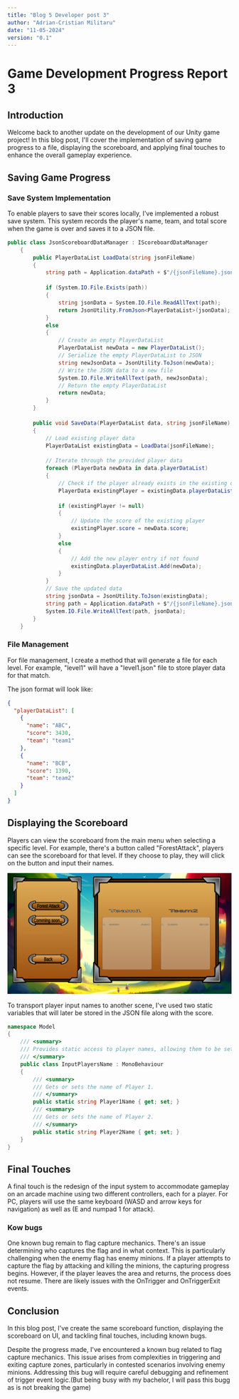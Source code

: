 ```yaml
---
title: "Blog 5 Developer post 3"
author: "Adrian-Cristian Militaru"
date: "11-05-2024"
version: "0.1"
---
```


# Game Development Progress Report 3

## Introduction

Welcome back to another update on the development of our Unity game project! In this blog post, I'll cover the implementation of saving game progress to a file, displaying the scoreboard, and applying final touches to enhance the overall gameplay experience.

## Saving Game Progress

### Save System Implementation

To enable players to save their scores locally, I've implemented a robust save system. This system records the player's name, team, and total score when the game is over and saves it to a JSON file.

```csharp
public class JsonScoreboardDataManager : IScoreboardDataManager
    {
        public PlayerDataList LoadData(string jsonFileName)
        {
            string path = Application.dataPath + $"/{jsonFileName}.json";

            if (System.IO.File.Exists(path))
            {
                string jsonData = System.IO.File.ReadAllText(path);
                return JsonUtility.FromJson<PlayerDataList>(jsonData);
            }
            else
            {
                // Create an empty PlayerDataList
                PlayerDataList newData = new PlayerDataList();
                // Serialize the empty PlayerDataList to JSON
                string newJsonData = JsonUtility.ToJson(newData);
                // Write the JSON data to a new file
                System.IO.File.WriteAllText(path, newJsonData);
                // Return the empty PlayerDataList
                return newData;
            }
        }

        public void SaveData(PlayerDataList data, string jsonFileName)
        {
            // Load existing player data
            PlayerDataList existingData = LoadData(jsonFileName);
            
            // Iterate through the provided player data
            foreach (PlayerData newData in data.playerDataList)
            {
                // Check if the player already exists in the existing data
                PlayerData existingPlayer = existingData.playerDataList.FirstOrDefault(p => p.name == newData.name && p.team == newData.team);

                if (existingPlayer != null)
                {
                    // Update the score of the existing player
                    existingPlayer.score = newData.score;
                }
                else
                {
                    // Add the new player entry if not found
                    existingData.playerDataList.Add(newData);
                }
            }
            // Save the updated data
            string jsonData = JsonUtility.ToJson(existingData);
            string path = Application.dataPath + $"/{jsonFileName}.json";
            System.IO.File.WriteAllText(path, jsonData);
        }
    }
```

### File Management

For file management, I create a method that will generate a file for each level. For example, "level1" will have a "level1.json" file to store player data for that match.

The json format will look like:

```json
{
  "playerDataList": [
    {
      "name": "ABC",
      "score": 3430,
      "team": "team1"
    },
    {
      "name": "BCB",
      "score": 1390,
      "team": "team2"
    }
  ]
}
```

## Displaying the Scoreboard

Players can view the scoreboard from the main menu when selecting a specific level. For example, there's a button called "ForestAttack", players can see the scoreboard for that level. If they choose to play, they will click on the button and input their names.

![UI Scoreboard](/blog/resources/blog05/ScoreboardUI.png)

To transport player input names to another scene, I've used two static variables that will later be stored in the JSON file along with the score.

```csharp
namespace Model
{
    /// <summary>
    /// Provides static access to player names, allowing them to be set and retrieved throughout the game scenes.
    /// </summary>
    public class InputPlayersName : MonoBehaviour
    {
        /// <summary>
        /// Gets or sets the name of Player 1.
        /// </summary>
        public static string Player1Name { get; set; }
        /// <summary>
        /// Gets or sets the name of Player 2.
        /// </summary>
        public static string Player2Name { get; set; }
    }
}
```

## Final Touches

A final touch is the redesign of the input system to accommodate gameplay on an arcade machine using two different controllers, each for a player. For PC, players will use the same keyboard (WASD and arrow keys for navigation) as well as (E and numpad 1 for attack).

### Kow bugs

One known bug remain to flag capture mechanics. There's an issue determining who captures the flag and in what context. This is particularly challenging when the enemy flag has enemy minions. If a player attempts to capture the flag by attacking and killing the minions, the capturing progress begins. However, if the player leaves the area and returns, the process does not resume. There are likely issues with the OnTrigger and OnTriggerExit events.

## Conclusion

In this blog post, I've create the same scoreboard function, displaying the scoreboard on UI, and tackling final touches, including known bugs.

Despite the progress made, I've encountered a known bug related to flag capture mechanics. This issue arises from complexities in triggering and exiting capture zones, particularly in contested scenarios involving enemy minions. Addressing this bug will require careful debugging and refinement of trigger event logic.(But being busy with my bachelor, I will pass this bugg as is not breaking the game)